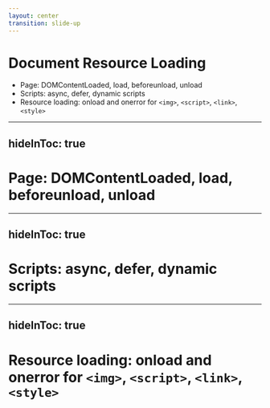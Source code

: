 ```yaml
---
layout: center
transition: slide-up
---
```


# Document Resource Loading
<div mt-2 />

- Page: DOMContentLoaded, load, beforeunload, unload
- Scripts: async, defer, dynamic scripts
- Resource loading: onload and onerror for `<img>`, `<script>`, `<link>`, `<style>`


---
hideInToc: true
---

# Page: DOMContentLoaded, load, beforeunload, unload

---
hideInToc: true
---

# Scripts: async, defer, dynamic scripts

---
hideInToc: true
---

# Resource loading: onload and onerror for `<img>`, `<script>`, `<link>`, `<style>`
